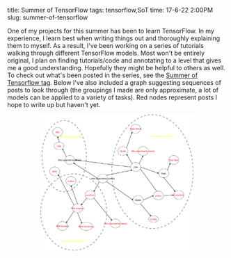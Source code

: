 title: Summer of TensorFlow
tags: tensorflow,SoT
time: 17-6-22 2:00PM
slug: summer-of-tensorflow

One of my projects for this summer has been to learn TensorFlow. In my experience, I learn best when writing things out and thoroughly explaining them to myself. As a result, I've been working on a series of tutorials walking through different TensorFlow models. Most won't be entirely original, I plan on finding tutorials/code and annotating to a level that gives me a good understanding. Hopefully they might be helpful to others as well. To check out what's been posted in the series, see the [Summer of Tensorflow tag](/tags/SoT.html). Below I've also included a graph suggesting sequences of posts to look through (the groupings I made are only approximate, a lot of models can be applied to a variety of tasks). Red nodes represent posts I hope to write up but haven't yet.

<div style='text-align: center;'><img style='width: 70%;' src="/imgs/sot.svg"></div>